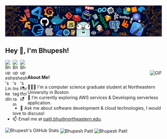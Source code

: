 ![Github Banner](https://github.com/Jaydeep-Yadav/Jaydeep-Yadav/blob/main/banner.png)

<h2 title="hehehe"> Hey 👋, I'm Bhupesh!</h2>

<a href="https://www.linkedin.com/in/bhupesh-patil-neu/">
  <img align="left" alt="Bhupesh's LinkedIn" width="24px" src="https://img.icons8.com/nolan/96/linkedin.png" />
</a>
<a href="https://www.instagram.com/bhupesh_patil_/">
  <img align="left" alt="Bhupesh's Instagram" width="24px" src="https://img.icons8.com/nolan/96/instagram-new.png" />
</a>
<a href="https://bhupesh-patil.web.app/">
  <img align="left" alt="Bhupesh's Portfolio" width="24px" src="https://img.icons8.com/nolan/64/1A6DFF/C822FF/web-design.png" />
</a>
<br />
<br />
  <img align="right" alt="GIF" src="https://media.giphy.com/media/LmNwrBhejkK9EFP504/giphy.gif" />

**About Me!**

- 👨🏽‍💻 I'm a computer science graduate student at Northeastern University in Boston
- 🌱 I’m currently exploring AWS services & Developing serverless application. 
- 💬 Ask me about software development & cloud technologies, I would love to discuss!
- 📫 Email me at [patil.bhu@northeastern.edu](mailto:patil.bhu@northeastern.edu).



<img src="https://github-readme-stats.vercel.app/api?username=bhupesh22&show_icons=true&hide_border=true&count_private=true&theme=shades-of-purple&icon_color=fad000" alt="Bhupesh's GitHub Stats">
<img align="center" src="https://github-readme-streak-stats.herokuapp.com/?user=bhupesh22&count_private=true&theme=radical" alt="Bhupesh Patil" />
<img align="center" width=500 src="https://github-readme-stats.vercel.app/api/top-langs/?username=bhupesh22&count_private=true&theme=radical" alt="Bhupesh Patil" />
